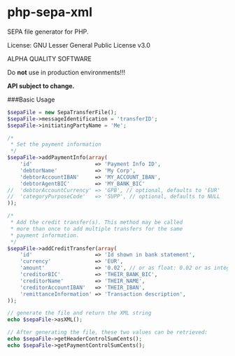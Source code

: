php-sepa-xml
============

SEPA file generator for PHP.

License: GNU Lesser General Public License v3.0

ALPHA QUALITY SOFTWARE

Do **not** use in production environments!!!

**API subject to change.**

###Basic Usage
```php
$sepaFile = new SepaTransferFile();
$sepaFile->messageIdentification = 'transferID';
$sepaFile->initiatingPartyName = 'Me';

/* 
 * Set the payment information
 */
$sepaFile->addPaymentInfo(array(
	'id'					=> 'Payment Info ID',
	'debtorName'			=> 'My Corp',
	'debtorAccountIBAN'		=> 'MY_ACCOUNT_IBAN',
	'debtorAgentBIC'		=> 'MY_BANK_BIC'
//	'debtorAccountCurrency'	=> 'GPB', // optional, defaults to 'EUR'
//	'categoryPurposeCode'	=> 'SUPP', // optional, defaults to NULL
));

/* 
 * Add the credit transfer(s). This method may be called
 * more than once to add multiple transfers for the same
 * payment information.
 */
$sepaFile->addCreditTransfer(array(
	'id'					=> 'Id shown in bank statement',
	'currency'				=> 'EUR',
	'amount'				=> '0.02', // or as float: 0.02 or as integer: 2
	'creditorBIC'			=> 'THEIR_BANK_BIC',
	'creditorName'			=> 'THEIR_NAME',
	'creditorAccountIBAN'	=> 'THEIR_IBAN',
	'remittanceInformation'	=> 'Transaction description',
));

// generate the file and return the XML string
echo $sepaFile->asXML();

// After generating the file, these two values can be retrieved:
echo $sepaFile->getHeaderControlSumCents();
echo $sepaFile->getPaymentControlSumCents();
```
